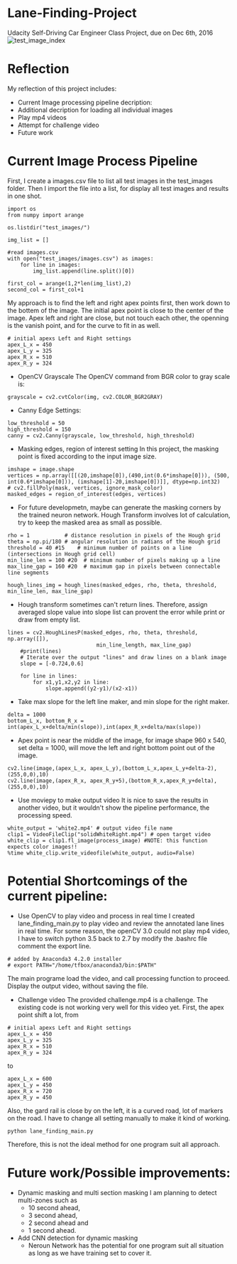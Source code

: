 # Lane-Finding-Project
Udacity Self-Driving Car Engineer Class Project, due on Dec 6th, 2016
![test_image_index](https://cloud.githubusercontent.com/assets/22917810/20874031/562b0b74-ba6b-11e6-801e-1bacaa9398e6.png)

# Reflection

My reflection of this project includes: 
* Current Image processing pipeline decription: 
* Additional decription for loading all individual images
* Play mp4 videos
* Attempt for challenge video
* Future work 

# Current Image Process Pipeline
First, I create a images.csv file to list all test images in the test_images folder. Then I import the file into a list, for display all test images and results in one shot. 
```
import os
from numpy import arange 

os.listdir("test_images/")

img_list = []

#read images.csv
with open("test_images/images.csv") as images:
    for line in images:
        img_list.append(line.split()[0])

first_col = arange(1,2*len(img_list),2)
second_col = first_col+1
```
My approach is to find the left and right apex points first, then work down to the bottem of the image. The initial apex point is close to the center of the image. Apex left and right are close, but not touch each other, the openning is the vanish point, and for the curve to fit in as well.
```
# initial apexs Left and Right settings 
apex_L_x = 450
apex_L_y = 325
apex_R_x = 510
apex_R_y = 324
```

* OpenCV Grayscale
The OpenCV command from BGR color to gray scale is:
```
grayscale = cv2.cvtColor(img, cv2.COLOR_BGR2GRAY)
```
* Canny Edge Settings:
```
low_threshold = 50
high_threshold = 150
canny = cv2.Canny(grayscale, low_threshold, high_threshold)
```
* Masking edges, region of interest setting
In this project, the masking point is fixed according to the input image size. 
```
imshape = image.shape
vertices = np.array([[(20,imshape[0]),(490,int(0.6*imshape[0])), (500, int(0.6*imshape[0])), (imshape[1]-20,imshape[0])]], dtype=np.int32)
# cv2.fillPoly(mask, vertices, ignore_mask_color)
masked_edges = region_of_interest(edges, vertices)
```
* For future developmetn, maybe can generate the masking corners by the trained neuron network. 
Hough Transform involves lot of calculation, try to keep the masked area as small as possible. 

```
rho = 1           # distance resolution in pixels of the Hough grid
theta = np.pi/180 # angular resolution in radians of the Hough grid
threshold = 40 #15    # minimum number of points on a line (intersections in Hough grid cell)
min_line_len = 100 #20  # minimum number of pixels making up a line
max_line_gap = 160 #20  # maximum gap in pixels between connectable line segments

hough_lines_img = hough_lines(masked_edges, rho, theta, threshold, min_line_len, max_line_gap)
```
* Hough transform sometimes can't return lines. Therefore, assign averaged slope value into slope list can provent the error while print or draw from empty list. 
```
lines = cv2.HoughLinesP(masked_edges, rho, theta, threshold, np.array([]),
                            min_line_length, max_line_gap)
    #print(lines)
    # Iterate over the output "lines" and draw lines on a blank image
    slope = [-0.724,0.6]

    for line in lines:
        for x1,y1,x2,y2 in line:
            slope.append((y2-y1)/(x2-x1))
```

* Take max slope for the left line maker, and min slope for the right maker. 
```
delta = 1000
bottom_L_x, bottom_R_x = int(apex_L_x+delta/min(slope)),int(apex_R_x+delta/max(slope))
```
* Apex point is near the middle of the image, for image shape 960 x 540, set delta = 1000, will move the left and right bottom point out of the image. 
```
cv2.line(image,(apex_L_x, apex_L_y),(bottom_L_x,apex_L_y+delta-2),(255,0,0),10)
cv2.line(image,(apex_R_x, apex_R_y+5),(bottom_R_x,apex_R_y+delta),(255,0,0),10)
```
* Use moviepy to make output video
It is nice to save the results in another video, but it wouldn't show the pipeline performance, the processing speed. 
```
white_output = 'white2.mp4' # output video file name
clip1 = VideoFileClip("solidWhiteRight.mp4") # open target video
white_clip = clip1.fl_image(process_image) #NOTE: this function expects color images!!
%time white_clip.write_videofile(white_output, audio=False)
```

# Potential Shortcomings of the current pipeline:
* Use OpenCV to play video and process in real time
I created lane_finding_main.py to play video and review the annotated lane lines in real time.
For some reason, the openCV 3.0 could not play mp4 video, I have to switch python 3.5 back to 2.7 by modify the .bashrc file
comment the export line.
```
# added by Anaconda3 4.2.0 installer
# export PATH="/home/tfbox/anaconda3/bin:$PATH"
```
The main programe load the video, and call processing function to proceed. 
Display the output video, without saving the file.

* Challenge video
The provided challenge.mp4 is a challenge. 
The existing code is not working very well for this video yet. 
First, the apex point shift a lot, from 
```
# initial apexs Left and Right settings 
apex_L_x = 450
apex_L_y = 325
apex_R_x = 510
apex_R_y = 324
```
to 
```
apex_L_x = 600
apex_L_y = 450
apex_R_x = 720
apex_R_y = 450
```
Also, the gard rail is close by on the left, it is a curved road, lot of markers on the road. 
I have to change all setting manually to make it kind of working. 
```
python lane_finding_main.py
```

Therefore, this is not the ideal method for one program suit all approach.

# Future work/Possible improvements:
* Dynamic masking and multi section masking
    I am planning to detect multi-zones such as 
    * 10 second ahead, 
    * 3 second ahead, 
    * 2 second ahead and 
    * 1 second ahead. 
* Add CNN detection for dynamic masking
    * Neroun Network has the potential for one program suit all situation as long as we have training set to cover it.  
